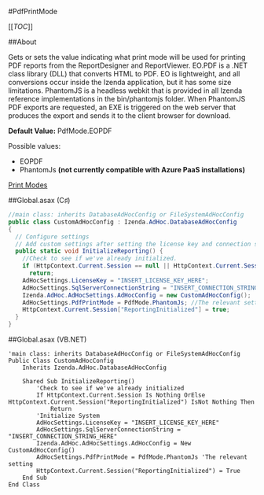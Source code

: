 #PdfPrintMode

[[_TOC_]]

##About

Gets or sets the value indicating what print mode will be used for printing PDF reports from the ReportDesigner and ReportViewer.  EO.PDF is a .NET class library (DLL) that converts HTML to PDF.  EO is lightweight, and all conversions occur inside the Izenda application, but it has some size limitations.  PhantomJS is a headless webkit that is provided in all Izenda reference implementations in the bin/phantomjs folder.  When PhantomJS PDF exports are requested, an EXE is triggered on the web server that produces the export and sends it to the client browser for download.

**Default Value:** PdfMode.EOPDF

Possible values:
* EOPDF
* PhantomJs **(not currently compatible with Azure PaaS installations)**

[Print Modes](http://wiki.izenda.us/FAQ/understanding-izenda-print-modes)

##Global.asax (C♯)

``` csharp
//main class: inherits DatabaseAdHocConfig or FileSystemAdHocConfig
public class CustomAdHocConfig : Izenda.AdHoc.DatabaseAdHocConfig
{
  // Configure settings
  // Add custom settings after setting the license key and connection string by overriding the ConfigureSettings() method
  public static void InitializeReporting() {
    //Check to see if we've already initialized.
    if (HttpContext.Current.Session == null || HttpContext.Current.Session["ReportingInitialized"] != null)
      return;
    AdHocSettings.LicenseKey = "INSERT_LICENSE_KEY_HERE";
    AdHocSettings.SqlServerConnectionString = "INSERT_CONNECTION_STRING_HERE";
    Izenda.AdHoc.AdHocSettings.AdHocConfig = new CustomAdHocConfig();
    AdHocSettings.PdfPrintMode = PdfMode.PhantomJs; //The relevant setting
    HttpContext.Current.Session["ReportingInitialized"] = true;
  }
}
```

##Global.asax (VB.NET)

```visualbasic
'main class: inherits DatabaseAdHocConfig or FileSystemAdHocConfig
Public Class CustomAdHocConfig
    Inherits Izenda.AdHoc.DatabaseAdHocConfig

    Shared Sub InitializeReporting()
        'Check to see if we've already initialized
        If HttpContext.Current.Session Is Nothing OrElse HttpContext.Current.Session("ReportingInitialized") IsNot Nothing Then
            Return
        'Initialize System
        AdHocSettings.LicenseKey = "INSERT_LICENSE_KEY_HERE"
        AdHocSettings.SqlServerConnectionString = "INSERT_CONNECTION_STRING_HERE"
        Izenda.AdHoc.AdHocSettings.AdHocConfig = New CustomAdHocConfig()
        AdHocSettings.PdfPrintMode = PdfMode.PhantomJs 'The relevant setting
        HttpContext.Current.Session("ReportingInitialized") = True
    End Sub
End Class
```